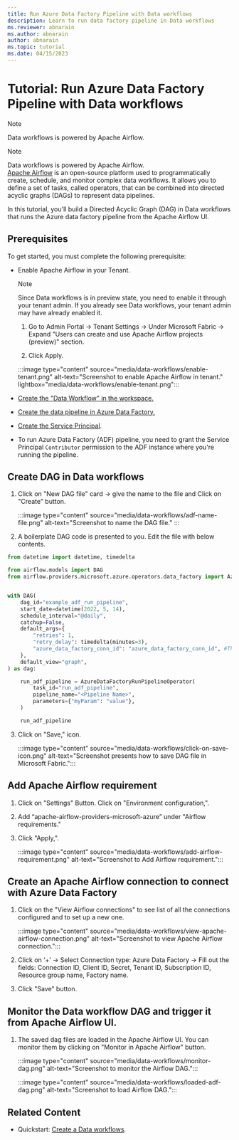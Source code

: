 ```yaml
---
title: Run Azure Data Factory Pipeline with Data workflows
description: Learn to run data factory pipeline in Data workflows
ms.reviewer: abnarain
ms.author: abnarain
author: abnarain
ms.topic: tutorial
ms.date: 04/15/2023
---
```


# Tutorial: Run Azure Data Factory Pipeline with Data workflows

> [!NOTE]
> Data workflows is powered by Apache Airflow.

> [!NOTE]
> Data workflows is powered by Apache Airflow. </br> [Apache Airflow](https://airflow.apache.org/) is an open-source platform used to programmatically create, schedule, and monitor complex data workflows. It allows you to define a set of tasks, called operators, that can be combined into directed acyclic graphs (DAGs) to represent data pipelines.

In this tutorial, you'll build a Directed Acyclic Graph (DAG) in Data workflows that runs the Azure data factory pipeline from the Apache Airflow UI.

## Prerequisites

To get started, you must complete the following prerequisite:

- Enable Apache Airflow in your Tenant.
  > [!NOTE]
  > Since Data workflows is in preview state, you need to enable it through your tenant admin. If you already see Data workflows, your tenant admin may have already enabled it.

  1. Go to Admin Portal -> Tenant Settings -> Under Microsoft Fabric -> Expand "Users can create and use Apache Airflow projects (preview)" section.

  2. Click Apply.

    :::image type="content" source="media/data-workflows/enable-tenant.png" alt-text="Screenshot to enable Apache Airflow in tenant." lightbox="media/data-workflows/enable-tenant.png":::

- [Create the "Data Workflow" in the workspace.](../data-factory/create-data-workflows.md)

- [Create the data pipeline in Azure Data Factory.](https://learn.microsoft.com/azure/data-factory/tutorial-copy-data-portal)

- [Create the Service Principal](https://learn.microsoft.com/entra/identity-platform/howto-create-service-principal-portal).

- To run Azure Data Factory (ADF) pipeline, you need to grant the Service Principal `Contributor` permission to the ADF instance where you're running the pipeline.

## Create DAG in Data workflows

1. Click on "New DAG file" card -> give the name to the file and Click on "Create" button.

    :::image type="content" source="media/data-workflows/adf-name-file.png" alt-text="Screenshot to name the DAG file." :::

2. A boilerplate DAG code is presented to you. Edit the file with below contents.

  ```python
  from datetime import datetime, timedelta

  from airflow.models import DAG
  from airflow.providers.microsoft.azure.operators.data_factory import AzureDataFactoryRunPipelineOperator


  with DAG(
      dag_id="example_adf_run_pipeline",
      start_date=datetime(2022, 5, 14),
      schedule_interval="@daily",
      catchup=False,
      default_args={
          "retries": 1,
          "retry_delay": timedelta(minutes=3),
          "azure_data_factory_conn_id": "azure_data_factory_conn_id", #This is a connection created on Airflow UI
      },
      default_view="graph",
  ) as dag:

      run_adf_pipeline = AzureDataFactoryRunPipelineOperator(
          task_id="run_adf_pipeline",
          pipeline_name="<Pipeline Name>",
          parameters={"myParam": "value"},
      )

      run_adf_pipeline
  ```

3. Click on "Save," icon.

    :::image type="content" source="media/data-workflows/click-on-save-icon.png" alt-text="Screenshot presents how to save DAG file in Microsoft Fabric.":::

## Add Apache Airflow requirement

1. Click on "Settings" Button. Click on "Environment configuration,".

2. Add “apache-airflow-providers-microsoft-azure” under "Airflow requirements."

3. Click "Apply,".

    :::image type="content" source="media/data-workflows/add-airflow-requirement.png" alt-text="Screenshot to Add Airflow requirement.":::

## Create an Apache Airflow connection to connect with Azure Data Factory

1. Click on the "View Airflow connections" to see list of all the connections configured and to set up a new one.

    :::image type="content" source="media/data-workflows/view-apache-airflow-connection.png" alt-text="Screenshot to view Apache Airflow connection.":::

2. Click on ‘+’ -> Select Connection type: Azure Data Factory -> Fill out the fields: Connection ID, Client ID, Secret, Tenant ID, Subscription ID, Resource group name, Factory name.

3. Click "Save" button.

## Monitor the Data workflow DAG and trigger it from Apache Airflow UI.

1. The saved dag files are loaded in the Apache Airflow UI. You can monitor them by clicking on "Monitor in Apache Airflow" button.

    :::image type="content" source="media/data-workflows/monitor-dag.png" alt-text="Screenshot to monitor the Airflow DAG.":::

    :::image type="content" source="media/data-workflows/loaded-adf-dag.png" alt-text="Screenshot to load Airflow DAG.":::

## Related Content

- Quickstart: [Create a Data workflows](../data-factory/create-data-workflows.md).
